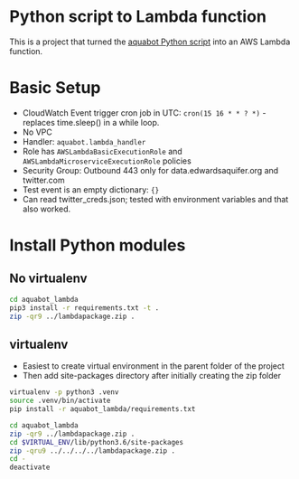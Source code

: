 
# Python script to Lambda function
This is a project that turned the [aquabot Python script](https://github.com/opsdisk/aquabot) into an AWS Lambda function.


# Basic Setup

* CloudWatch Event trigger cron job in UTC: `cron(15 16 * * ? *)` - replaces time.sleep() in a while loop.
* No VPC
* Handler: `aquabot.lambda_handler`
* Role has `AWSLambdaBasicExecutionRole` and `AWSLambdaMicroserviceExecutionRole` policies
* Security Group: Outbound 443 only for data.edwardsaquifer.org and twitter.com
* Test event is an empty dictionary: `{}`
* Can read twitter_creds.json; tested with environment variables and that also worked.


# Install Python modules
## No virtualenv

```bash
cd aquabot_lambda
pip3 install -r requirements.txt -t .
zip -qr9 ../lambdapackage.zip .
```

## virtualenv

* Easiest to create virtual environment in the parent folder of the project
* Then add site-packages directory after initially creating the zip folder

```bash
virtualenv -p python3 .venv
source .venv/bin/activate
pip install -r aquabot_lambda/requirements.txt
```

```bash
cd aquabot_lambda
zip -qr9 ../lambdapackage.zip .
cd $VIRTUAL_ENV/lib/python3.6/site-packages
zip -qru9 ../../../../lambdapackage.zip .
cd -
deactivate
```